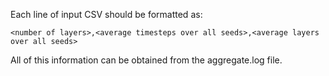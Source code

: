 Each line of input CSV should be formatted as:

```
<number of layers>,<average timesteps over all seeds>,<average layers over all seeds>
```

All of this information can be obtained from the aggregate.log file.
